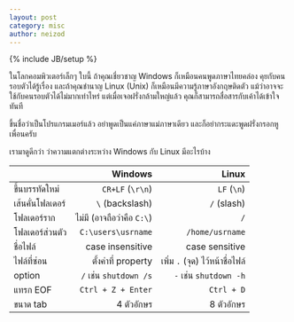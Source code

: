 ```yaml
---
layout: post
category: misc
author: neizod
---
```

{% include JB/setup %}

ในโลกคอมพิวเตอร์เล็กๆ ใบนี้ ถ้าคุณเชี่ยวชาญ Windows ก็เหมือนคนพูดภาษาไทยคล่อง คุยกับคนรอบตัวได้รู้เรื่อง และถ้าคุณชำนาญ Linux (Unix) ก็เหมือนมีความรู้ภาษาอังกฤษติดตัว แม้ว่าอาจจะใช้กับคนรอบตัวได้ไม่มากเท่าไหร่ แต่เมื่อเจอฝรั่งกล้ามใหญ่แล้ว คุณก็สามารถสื่อสารกับเค้าได้เข้าใจทันที

ขึ้นชื่อว่าเป็นโปรแกรมเมอร์แล้ว อย่าพูดเป็นแค่ภาษาแม่ภาษาเดียว และก็อย่ากระแดะพูดฝรั่งกรอกหูเพื่อนครับ

เรามาดูดีกว่า ว่าความแตกต่างระหว่าง Windows กับ Linux มีอะไรบ้าง

|              |        Windows        |          Linux          |
| ------------ | --------------------: | ----------------------: |
| ขึ้นบรรทัดใหม่   |      `CR+LF` (`\r\n`) |             `LF` (`\n`) |
| เส้นคั่นโฟลเดอร์ |       `\` (backslash) |             `/` (slash) |
| โฟลเดอร์ราก   | ไม่มี (อาจถือว่าคือ `C:\`) |                     `/` |
| โฟลเดอร์ส่วนตัว |    `C:\users\usrname` |         `/home/usrname` |
| ชื่อไฟล์        |      case insensitive |          case sensitive |
| ไฟล์ที่ซ่อน      |        ตั้งค่าที่ property | เพิ่ม `.` (จุด) ไว้หน้าชื่อไฟล์ |
| option       | `/` เช่น `shutdown /s` |   `-` เช่น `shutdown -h` |
| แทรก EOF     |    `Ctrl + Z + Enter` |              `Ctrl + D` |
| ขนาด tab     |              4 ตัวอักษร |                8 ตัวอักษร |
